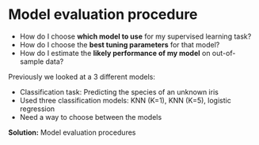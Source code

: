 # Model evaluation procedure

* How do I choose **which model to use** for my supervised learning task?
* How do I choose the **best tuning parameters** for that model?
* How do I estimate the **likely performance of my model** on out-of-sample data?

Previously we looked at a 3 different models:

* Classification task: Predicting the species of an unknown iris
* Used three classification models: KNN \(K=1\), KNN \(K=5\), logistic regression
* Need a way to choose between the models

**Solution:** Model evaluation procedures

